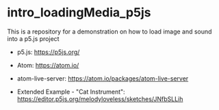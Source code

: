 # intro_loadingMedia_p5js
This is a repository for a demonstration on how to load image and sound into a p5.js project

- p5.js: https://p5js.org/
- Atom: https://atom.io/
- atom-live-server: https://atom.io/packages/atom-live-server

- Extended Example - "Cat Instrument":
https://editor.p5js.org/melodyloveless/sketches/JNfbSLLih
